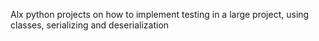 Alx python projects on how to implement testing in a large project, using classes, serializing and deserialization
